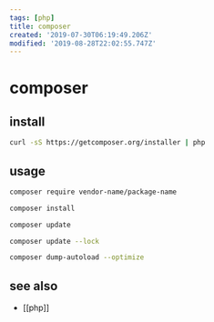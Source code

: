 ```yaml
---
tags: [php]
title: composer
created: '2019-07-30T06:19:49.206Z'
modified: '2019-08-28T22:02:55.747Z'
---
```


# composer

## install
```sh
curl -sS https://getcomposer.org/installer | php
```

## usage
```sh
composer require vendor-name/package-name

composer install

composer update

composer update --lock

composer dump-autoload --optimize
```

## see also
- [[php]]
